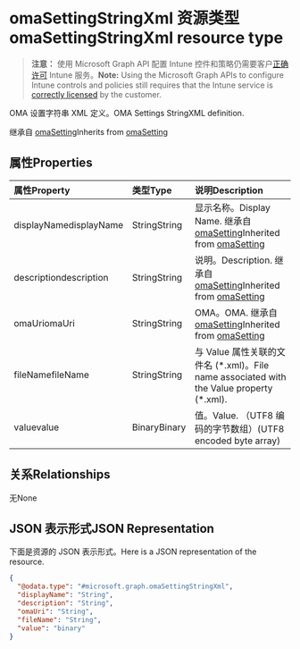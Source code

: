# <a name="omasettingstringxml-resource-type"></a><span data-ttu-id="7e718-101">omaSettingStringXml 资源类型</span><span class="sxs-lookup"><span data-stu-id="7e718-101">omaSettingStringXml resource type</span></span>

> <span data-ttu-id="7e718-102">**注意：** 使用 Microsoft Graph API 配置 Intune 控件和策略仍需要客户[正确许可](https://go.microsoft.com/fwlink/?linkid=839381) Intune 服务。</span><span class="sxs-lookup"><span data-stu-id="7e718-102">**Note:** Using the Microsoft Graph APIs to configure Intune controls and policies still requires that the Intune service is [correctly licensed](https://go.microsoft.com/fwlink/?linkid=839381) by the customer.</span></span>

<span data-ttu-id="7e718-103">OMA 设置字符串 XML 定义。</span><span class="sxs-lookup"><span data-stu-id="7e718-103">OMA Settings StringXML definition.</span></span>

<span data-ttu-id="7e718-104">继承自 [omaSetting](../resources/intune_deviceconfig_omasetting.md)</span><span class="sxs-lookup"><span data-stu-id="7e718-104">Inherits from [omaSetting](../resources/intune_deviceconfig_omasetting.md)</span></span>

## <a name="properties"></a><span data-ttu-id="7e718-105">属性</span><span class="sxs-lookup"><span data-stu-id="7e718-105">Properties</span></span>
|<span data-ttu-id="7e718-106">属性</span><span class="sxs-lookup"><span data-stu-id="7e718-106">Property</span></span>|<span data-ttu-id="7e718-107">类型</span><span class="sxs-lookup"><span data-stu-id="7e718-107">Type</span></span>|<span data-ttu-id="7e718-108">说明</span><span class="sxs-lookup"><span data-stu-id="7e718-108">Description</span></span>|
|:---|:---|:---|
|<span data-ttu-id="7e718-109">displayName</span><span class="sxs-lookup"><span data-stu-id="7e718-109">displayName</span></span>|<span data-ttu-id="7e718-110">String</span><span class="sxs-lookup"><span data-stu-id="7e718-110">String</span></span>|<span data-ttu-id="7e718-111">显示名称。</span><span class="sxs-lookup"><span data-stu-id="7e718-111">Display Name.</span></span> <span data-ttu-id="7e718-112">继承自 [omaSetting](../resources/intune_deviceconfig_omasetting.md)</span><span class="sxs-lookup"><span data-stu-id="7e718-112">Inherited from [omaSetting](../resources/intune_deviceconfig_omasetting.md)</span></span>|
|<span data-ttu-id="7e718-113">description</span><span class="sxs-lookup"><span data-stu-id="7e718-113">description</span></span>|<span data-ttu-id="7e718-114">String</span><span class="sxs-lookup"><span data-stu-id="7e718-114">String</span></span>|<span data-ttu-id="7e718-115">说明。</span><span class="sxs-lookup"><span data-stu-id="7e718-115">Description.</span></span> <span data-ttu-id="7e718-116">继承自 [omaSetting](../resources/intune_deviceconfig_omasetting.md)</span><span class="sxs-lookup"><span data-stu-id="7e718-116">Inherited from [omaSetting](../resources/intune_deviceconfig_omasetting.md)</span></span>|
|<span data-ttu-id="7e718-117">omaUri</span><span class="sxs-lookup"><span data-stu-id="7e718-117">omaUri</span></span>|<span data-ttu-id="7e718-118">String</span><span class="sxs-lookup"><span data-stu-id="7e718-118">String</span></span>|<span data-ttu-id="7e718-119">OMA。</span><span class="sxs-lookup"><span data-stu-id="7e718-119">OMA.</span></span> <span data-ttu-id="7e718-120">继承自 [omaSetting](../resources/intune_deviceconfig_omasetting.md)</span><span class="sxs-lookup"><span data-stu-id="7e718-120">Inherited from [omaSetting](../resources/intune_deviceconfig_omasetting.md)</span></span>|
|<span data-ttu-id="7e718-121">fileName</span><span class="sxs-lookup"><span data-stu-id="7e718-121">fileName</span></span>|<span data-ttu-id="7e718-122">String</span><span class="sxs-lookup"><span data-stu-id="7e718-122">String</span></span>|<span data-ttu-id="7e718-123">与 Value 属性关联的文件名 (\*.xml)。</span><span class="sxs-lookup"><span data-stu-id="7e718-123">File name associated with the Value property (\*.xml).</span></span>|
|<span data-ttu-id="7e718-124">value</span><span class="sxs-lookup"><span data-stu-id="7e718-124">value</span></span>|<span data-ttu-id="7e718-125">Binary</span><span class="sxs-lookup"><span data-stu-id="7e718-125">Binary</span></span>|<span data-ttu-id="7e718-126">值。</span><span class="sxs-lookup"><span data-stu-id="7e718-126">Value.</span></span> <span data-ttu-id="7e718-127">（UTF8 编码的字节数组）</span><span class="sxs-lookup"><span data-stu-id="7e718-127">(UTF8 encoded byte array)</span></span>|

## <a name="relationships"></a><span data-ttu-id="7e718-128">关系</span><span class="sxs-lookup"><span data-stu-id="7e718-128">Relationships</span></span>
<span data-ttu-id="7e718-129">无</span><span class="sxs-lookup"><span data-stu-id="7e718-129">None</span></span>
## <a name="json-representation"></a><span data-ttu-id="7e718-130">JSON 表示形式</span><span class="sxs-lookup"><span data-stu-id="7e718-130">JSON Representation</span></span>
<span data-ttu-id="7e718-131">下面是资源的 JSON 表示形式。</span><span class="sxs-lookup"><span data-stu-id="7e718-131">Here is a JSON representation of the resource.</span></span>
<!-- {
  "blockType": "resource",
  "@odata.type": "microsoft.graph.omaSettingStringXml"
}
-->
``` json
{
  "@odata.type": "#microsoft.graph.omaSettingStringXml",
  "displayName": "String",
  "description": "String",
  "omaUri": "String",
  "fileName": "String",
  "value": "binary"
}
```



